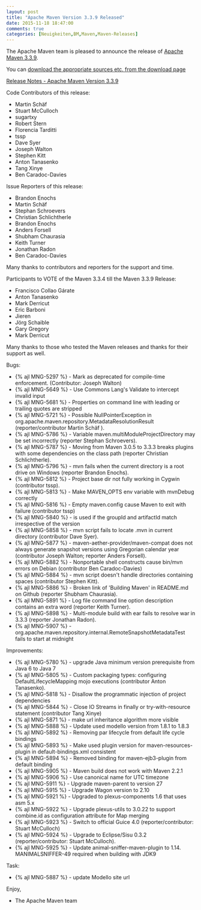 ```yaml
---
layout: post
title: "Apache Maven Version 3.3.9 Released"
date: 2015-11-18 18:47:00
comments: true
categories: [Neuigkeiten,BM,Maven,Maven-Releases]
---
```

The Apache Maven team is pleased to announce the release of 
[Apache Maven 3.3.9](http://maven.apache.org/).

You can [download the appropriate sources etc. from the download page](http://maven.apache.org/download.cgi)

[Release Notes - Apache Maven Version 3.3.9](https://issues.apache.org/jira/secure/ReleaseNote.jspa?projectId=12316922&version=12333074)

Code Contributors of this release:

 * Martin Schäf
 * Stuart McCulloch
 * sugartxy
 * Robert Stern 
 * Florencia Tarditti 
 * tssp
 * Dave Syer
 * Joseph Walton
 * Stephen Kitt
 * Anton Tanasenko
 * Tang Xinye
 * Ben Caradoc-Davies

Issue Reporters of this release:

 * Brandon Enochs
 * Martin Schäf
 * Stephan Schroevers
 * Christian Schlichtherle
 * Brandon Enochs
 * Anders Forsell
 * Shubham Chaurasia
 * Keith Turner
 * Jonathan Radon
 * Ben Caradoc-Davies

Many thanks to contributors and reporters for the support and time.

Participants to VOTE of the Maven 3.3.4 till the Maven 3.3.9 Release:

 * Francisco Collao Gárate
 * Anton Tanasenko
 * Mark Derricut
 * Eric Barboni
 * Jieren
 * Jörg Schaible
 * Gary Gregory
 * Mark Derricut

Many thanks to those who tested the Maven releases 
and thanks for their support as well.


Bugs:

 * {% ajl MNG-5297 %} -  Mark <prerequisites> as deprecated for compile-time enforcement. (Contributor: Joseph Walton)
 * {% ajl MNG-5649 %} -  Use Commons Lang's Validate to intercept invalid input
 * {% ajl MNG-5681 %} -  Properties on command line with leading or trailing quotes are stripped
 * {% ajl MNG-5721 %} -  Possible NullPointerException in org.apache.maven.repository.MetadataResolutionResult (reporter/contributor Martin Schäf ).
 * {% ajl MNG-5786 %} -  Variable maven.multiModuleProjectDirectory may be set incorrectly (reporter Stephan Schroevers).
 * {% ajl MNG-5787 %} -  Moving from Maven 3.0.5 to 3.3.3 breaks plugins with some dependencies on the class path (reporter Christian Schlichtherle).
 * {% ajl MNG-5796 %} -  mvn fails when the current directory is a root drive on Windows (reporter Brandon Enochs).
 * {% ajl MNG-5812 %} -  Project base dir not fully working in Cygwin (contributor tssp).
 * {% ajl MNG-5813 %} -  Make MAVEN_OPTS env variable with mvnDebug correctly
 * {% ajl MNG-5816 %} -  Empty maven.config cause Maven to exit with failure (contributor tssp)
 * {% ajl MNG-5840 %} -  <relativePath> is used if the groupId and artifactId match irrespective of the version
 * {% ajl MNG-5858 %} -  mvn script fails to locate .mvn in current directory (contributor Dave Syer).
 * {% ajl MNG-5877 %} -  maven-aether-provider/maven-compat does not always generate snapshot versions using Gregorian calendar year (contributor Joseph Walton; reporter Anders Forsell).
 * {% ajl MNG-5882 %} -  Nonportable shell constructs cause bin/mvn errors on Debian (contributor Ben Caradoc-Davies)
 * {% ajl MNG-5884 %} -  mvn script doesn't handle directories containing spaces (contributor Stephen Kitt).
 * {% ajl MNG-5886 %} -  Broken link of 'Building Maven' in README.md on Github (reporter Shubham Chaurasia).
 * {% ajl MNG-5891 %} -  Log file command line option description contains an extra word (reporter Keith Turner).
 * {% ajl MNG-5898 %} -  Multi-module build with ear fails to resolve war in 3.3.3 (reporter Jonathan Radon).
 * {% ajl MNG-5907 %} -  org.apache.maven.repository.internal.RemoteSnapshotMetadataTest fails to start at midnight

Improvements:

 * {% ajl MNG-5780 %} -  upgrade Java minimum version prerequisite from Java 6 to Java 7
 * {% ajl MNG-5805 %} -  Custom packaging types: configuring DefaultLifecycleMapping mojo executions (contributor Anton Tanasenko).
 * {% ajl MNG-5818 %} -  Disallow the programmatic injection of project dependencies
 * {% ajl MNG-5844 %} -  Close IO Streams in finally or try-with-resource statement (contributor Tang Xinye)
 * {% ajl MNG-5871 %} -  make url inheritance algorithm more visible
 * {% ajl MNG-5888 %} -  Update used modello version from 1.8.1 to 1.8.3
 * {% ajl MNG-5892 %} -  Removing par lifecycle from default life cycle bindings
 * {% ajl MNG-5893 %} -  Make used plugin version for maven-resources-plugin in default-bindings.xml consistent
 * {% ajl MNG-5894 %} -  Removed binding for maven-ejb3-plugin from default binding
 * {% ajl MNG-5905 %} -  Maven build does not work with Maven 2.2.1
 * {% ajl MNG-5906 %} -  Use canonical name for UTC timezone
 * {% ajl MNG-5911 %} -  Upgrade maven-parent to version 27
 * {% ajl MNG-5915 %} -  Upgrade Wagon version to 2.10
 * {% ajl MNG-5921 %} - Upgraded to plexus-components 1.6 that uses asm 5.x
 * {% ajl MNG-5922 %} -  Upgrade plexus-utils to 3.0.22 to support combine.id as configuration attribute for Map merging
 * {% ajl MNG-5923 %} -  Switch to official Guice 4.0 (reporter/contributor: Stuart McCulloch)
 * {% ajl MNG-5924 %} -  Upgrade to Eclipse/Sisu 0.3.2 (reporter/contributor: Stuart McCulloch).
 * {% ajl MNG-5925 %} -  Update animal-sniffer-maven-plugin to 1.14. MANIMALSNIFFER-49 required when building with JDK9

Task:

 * {% ajl MNG-5887 %} -  update Modello site url


Enjoy,

- The Apache Maven team
